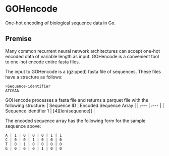 # GOHencode
One-hot encoding of biological sequence data in Go.

## Premise
Many common recurrent neural network architectures can accept one-hot encoded data of variable length as input. GOHencode is a convenient tool to one-hot encode entire fasta files.

The input to GOHencode is a (gzipped) fasta file of sequences. These files have a structure as follows:

```
>Sequence-identifier
ATCGAA
```

GOHencode processes a fasta file and returns a parquet file with the following structure:
| Sequence ID | Encoded Sequence Array |
| :---        | :---                   |
| Sequence identifier 1 | [4][len(sequence)] |

The encoded sequence array has the following form for the sample sequence above:
```
A | 1 | 0 | 0 | 0 | 1 | 1  
C | 0 | 0 | 1 | 0 | 0 | 0  
T | 0 | 1 | 0 | 0 | 0 | 0  
G | 0 | 0 | 0 | 1 | 0 | 0  
```
